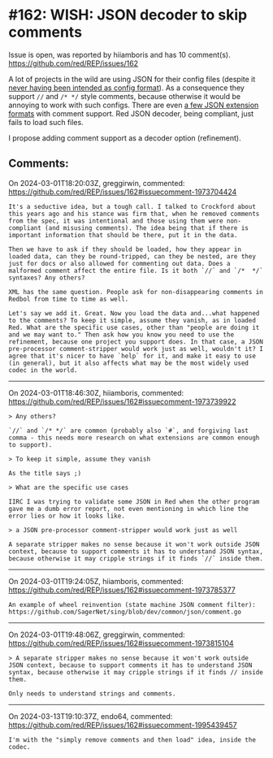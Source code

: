 
#162: WISH: JSON decoder to skip comments
================================================================================
Issue is open, was reported by hiiamboris and has 10 comment(s).
<https://github.com/red/REP/issues/162>

A lot of projects in the wild are using JSON for their config files (despite it [never having been intended as config format](https://stackoverflow.com/questions/244777/can-comments-be-used-in-json)). As a consequence they support `//` and `/* */` style comments, because otherwise it would be annoying to work with such configs. There are even [a few JSON extension formats](https://en.wikipedia.org/wiki/JSON#Supersets) with comment support. Red JSON decoder, being compliant, just fails to load such files.

I propose adding comment support as a decoder option (refinement).


Comments:
--------------------------------------------------------------------------------

On 2024-03-01T18:20:03Z, greggirwin, commented:
<https://github.com/red/REP/issues/162#issuecomment-1973704424>

    It's a seductive idea, but a tough call. I talked to Crockford about this years ago and his stance was firm that, when he removed comments from the spec, it was intentional and those using them were non-compliant (and misusing comments). The idea being that if there is important information that should be there, put it in the data.
    
    Then we have to ask if they should be loaded, how they appear in loaded data, can they be round-tripped, can they be nested, are they just for docs or also allowed for commenting out data. Does a malformed comment affect the entire file. Is it both `//` and `/*  */` syntaxes? Any others?
    
    XML has the same question. People ask for non-disappearing comments in Redbol from time to time as well.
    
    Let's say we add it. Great. Now you load the data and...what happened to the comments? To keep it simple, assume they vanish, as in loaded Red. What are the specific use cases, other than "people are doing it and we may want to." Then ask how you know you need to use the refinement, because one project you support does. In that case, a JSON pre-processor comment-stripper would work just as well, wouldn't it? I agree that it's nicer to have `help` for it, and make it easy to use (in general), but it also affects what may be the most widely used codec in the world.

--------------------------------------------------------------------------------

On 2024-03-01T18:46:30Z, hiiamboris, commented:
<https://github.com/red/REP/issues/162#issuecomment-1973739922>

    > Any others?
    
    `//` and `/* */` are common (probably also `#`, and forgiving last comma - this needs more research on what extensions are common enough to support).
    
    > To keep it simple, assume they vanish
    
    As the title says ;)
    
    > What are the specific use cases
    
    IIRC I was trying to validate some JSON in Red when the other program gave me a dumb error report, not even mentioning in which line the error lies or how it looks like.
    
    > a JSON pre-processor comment-stripper would work just as well
    
    A separate stripper makes no sense because it won't work outside JSON context, because to support comments it has to understand JSON syntax, because otherwise it may cripple strings if it finds `//` inside them.

--------------------------------------------------------------------------------

On 2024-03-01T19:24:05Z, hiiamboris, commented:
<https://github.com/red/REP/issues/162#issuecomment-1973785377>

    An example of wheel reinvention (state machine JSON comment filter): https://github.com/SagerNet/sing/blob/dev/common/json/comment.go

--------------------------------------------------------------------------------

On 2024-03-01T19:48:06Z, greggirwin, commented:
<https://github.com/red/REP/issues/162#issuecomment-1973815104>

    > A separate stripper makes no sense because it won't work outside JSON context, because to support comments it has to understand JSON syntax, because otherwise it may cripple strings if it finds // inside them.
    
    Only needs to understand strings and comments.

--------------------------------------------------------------------------------

On 2024-03-13T19:10:37Z, endo64, commented:
<https://github.com/red/REP/issues/162#issuecomment-1995439457>

    I'm with the "simply remove comments and then load" idea, inside the codec.

